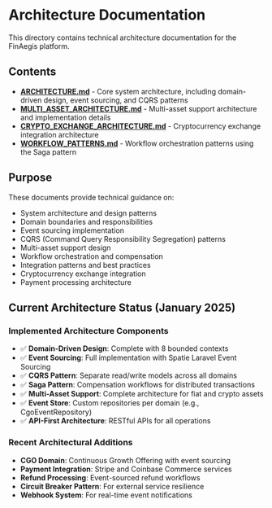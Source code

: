 # Architecture Documentation

This directory contains technical architecture documentation for the FinAegis platform.

## Contents

- **[ARCHITECTURE.md](ARCHITECTURE.md)** - Core system architecture, including domain-driven design, event sourcing, and CQRS patterns
- **[MULTI_ASSET_ARCHITECTURE.md](MULTI_ASSET_ARCHITECTURE.md)** - Multi-asset support architecture and implementation details
- **[CRYPTO_EXCHANGE_ARCHITECTURE.md](CRYPTO_EXCHANGE_ARCHITECTURE.md)** - Cryptocurrency exchange integration architecture
- **[WORKFLOW_PATTERNS.md](WORKFLOW_PATTERNS.md)** - Workflow orchestration patterns using the Saga pattern

## Purpose

These documents provide technical guidance on:
- System architecture and design patterns
- Domain boundaries and responsibilities
- Event sourcing implementation
- CQRS (Command Query Responsibility Segregation) patterns
- Multi-asset support design
- Workflow orchestration and compensation
- Integration patterns and best practices
- Cryptocurrency exchange integration
- Payment processing architecture

## Current Architecture Status (January 2025)

### Implemented Architecture Components
- ✅ **Domain-Driven Design**: Complete with 8 bounded contexts
- ✅ **Event Sourcing**: Full implementation with Spatie Laravel Event Sourcing
- ✅ **CQRS Pattern**: Separate read/write models across all domains
- ✅ **Saga Pattern**: Compensation workflows for distributed transactions
- ✅ **Multi-Asset Support**: Complete architecture for fiat and crypto assets
- ✅ **Event Store**: Custom repositories per domain (e.g., CgoEventRepository)
- ✅ **API-First Architecture**: RESTful APIs for all operations

### Recent Architectural Additions
- **CGO Domain**: Continuous Growth Offering with event sourcing
- **Payment Integration**: Stripe and Coinbase Commerce services
- **Refund Processing**: Event-sourced refund workflows
- **Circuit Breaker Pattern**: For external service resilience
- **Webhook System**: For real-time event notifications
